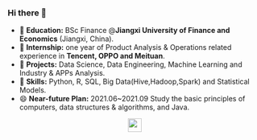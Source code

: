### Hi there 👋

<!--
**RicardoChaseCo/RicardoChaseCo** is a ✨ _special_ ✨ repository because its `README.md` (this file) appears on your GitHub profile.

Here are some ideas to get you started:

 I’m currently working on ...
- 🌱 I’m currently learning ...
- 👯 I’m looking to collaborate on ...
- 🤔 I’m looking for help with ...
- 💬 Ask me about ...
- 📫 How to reach me: ...
- 😄 Pronouns: ...
- ⚡ Fun fact: ...
-->

- 💼 **Education:** BSc Finance @**Jiangxi University of Finance and Economics** (Jiangxi, China). 
- 💬 **Internship:** one year of Product Analysis & Operations related experience in **Tencent, OPPO and Meituan**.
- 🔭 **Projects:** Data Science, Data Engineering, Machine Learning and Industry & APPs Analysis.
- 🌱 **Skills:** Python, R, SQL, Big Data(Hive,Hadoop,Spark) and Statistical Models.
- 😄 **Near-future Plan:** 2021.06~2021.09 Study the basic principles of computers, data structures & algorithms, and Java.

<p align="center">
  <img src="https://user-images.githubusercontent.com/5679180/79618120-0daffb80-80be-11ea-819e-d2b0fa904d07.gif" width="27px">
  <br><br>
  <samp>
